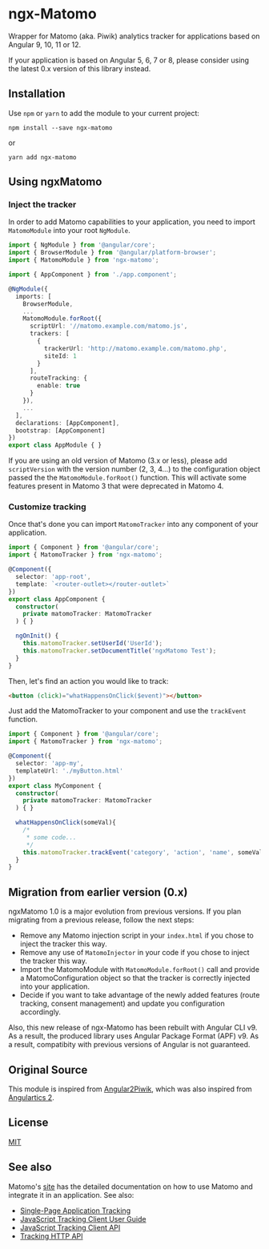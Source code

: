 # ngx-Matomo 

Wrapper for Matomo (aka. Piwik) analytics tracker for applications based on Angular 9, 10, 11 or 12.

If your application is based on Angular 5, 6, 7 or 8, please consider using the latest 0.x version of this library instead.

## Installation

Use `npm` or `yarn` to add the module to your current project:

```shell session
npm install --save ngx-matomo
```

or

```shell session
yarn add ngx-matomo
```

## Using ngxMatomo

### Inject the tracker

In order to add Matomo capabilities to your application, you need to import `MatomoModule` into your root `NgModule`.

```ts
import { NgModule } from '@angular/core';
import { BrowserModule } from '@angular/platform-browser';
import { MatomoModule } from 'ngx-matomo';

import { AppComponent } from './app.component';

@NgModule({
  imports: [
    BrowserModule,
    ...
    MatomoModule.forRoot({
      scriptUrl: '//matomo.example.com/matomo.js',
      trackers: [
        {
          trackerUrl: 'http://matomo.example.com/matomo.php',
          siteId: 1
        }
      ],
      routeTracking: {
        enable: true
      }
    }),
    ...
  ],
  declarations: [AppComponent],
  bootstrap: [AppComponent]
})
export class AppModule { }
```

If you are using an old version of Matomo (3.x or less), please add `scriptVersion` with the version number (2, 3, 4…) to the configuration object passed the the `MatomoModule.forRoot()` function. This will activate some features present in Matomo 3 that were deprecated in Matomo 4.

### Customize tracking

Once that's done you can import `MatomoTracker` into any component of your application.

```ts
import { Component } from '@angular/core';
import { MatomoTracker } from 'ngx-matomo';

@Component({
  selector: 'app-root',
  template: `<router-outlet></router-outlet>`
})
export class AppComponent {
  constructor(
    private matomoTracker: MatomoTracker
  ) { }

  ngOnInit() {
    this.matomoTracker.setUserId('UserId');
    this.matomoTracker.setDocumentTitle('ngxMatomo Test');
  }
}
```

Then, let's find an action you would like to track:

```html
<button (click)="whatHappensOnClick($event)"></button>
```

Just add the MatomoTracker to your component and use the `trackEvent` function.

```ts
import { Component } from '@angular/core';
import { MatomoTracker } from 'ngx-matomo';

@Component({
  selector: 'app-my',
  templateUrl: './myButton.html'
})
export class MyComponent {
  constructor(
    private matomoTracker: MatomoTracker
  ) { }

  whatHappensOnClick(someVal){
    /*
     * some code...
     */
    this.matomoTracker.trackEvent('category', 'action', 'name', someVal);
  }
}
```

## Migration from earlier version (0.x)

ngxMatomo 1.0 is a major evolution from previous versions. If you plan migrating from a previous release, follow the next steps:
-   Remove any Matomo injection script in your `index.html` if you chose to inject the tracker this way.
-   Remove any use of `MatomoInjector` in your code if you chose to inject the tracker this way.
-   Import the MatomoModule with `MatomoModule.forRoot()` call and provide a MatomoConfiguration object so that the tracker is correctly injected into your application.
-   Decide if you want to take advantage of the newly added features (route tracking, consent management) and update you configuration accordingly.

Also, this new release of ngx-Matomo has been rebuilt with Angular CLI v9. As a result, the produced library uses Angular Package Format (APF) v9. As a result, compatibity with previous versions of Angular is not guaranteed.

## Original Source

This module is inspired from [Angular2Piwik](https://github.com/awronka/Angular2Piwik), which was also inspired from [Angulartics 2](https://github.com/angulartics/angulartics2).

## License

[MIT](LICENSE)

## See also

Matomo's [site](https://developer.matomo.org/) has the detailed documentation on how to use Matomo and integrate it in an application.
See also:
-   [Single-Page Application Tracking](https://developer.matomo.org/guides/spa-tracking)
-   [JavaScript Tracking Client User Guide](https://developer.matomo.org/guides/tracking-javascript-guide)
-   [JavaScript Tracking Client API](https://developer.matomo.org/api-reference/tracking-javascript)
-   [Tracking HTTP API](https://developer.matomo.org/api-reference/tracking-api)
